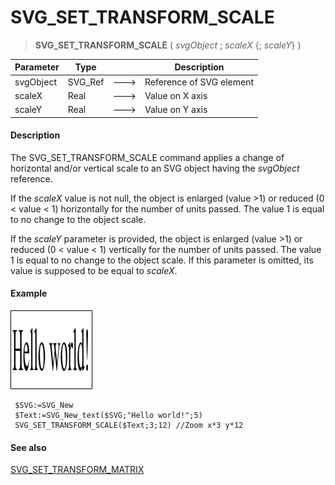# SVG_SET_TRANSFORM_SCALE

>**SVG_SET_TRANSFORM_SCALE** ( *svgObject* ; *scaleX* {; *scaleY*} )

| Parameter | Type |  | Description |
| --- | --- | --- | --- |
| svgObject | SVG_Ref | &#x1F852; | Reference of SVG element |
| scaleX | Real | &#x1F852; | Value on X axis |
| scaleY | Real | &#x1F852; | Value on Y axis |



#### Description 

The SVG\_SET\_TRANSFORM\_SCALE command applies a change of horizontal and/or vertical scale to an SVG object having the *svgObject* reference.

If the *scaleX* value is not null, the object is enlarged (value >1) or reduced (0 < value < 1) horizontally for the number of units passed. The value 1 is equal to no change to the object scale.

If the *scaleY* parameter is provided, the object is enlarged (value >1) or reduced (0 < value < 1) vertically for the number of units passed. The value 1 is equal to no change to the object scale. If this parameter is omitted, its value is supposed to be equal to *scaleX*.

#### Example 

![](../images/pict194342.en.png)

```4d
 $SVG:=SVG_New
 $Text:=SVG_New_text($SVG;"Hello world!";5)
 SVG_SET_TRANSFORM_SCALE($Text;3;12) //Zoom x*3 y*12
```

#### See also 

[SVG\_SET\_TRANSFORM\_MATRIX](SVG%5FSET%5FTRANSFORM%5FMATRIX.md)  